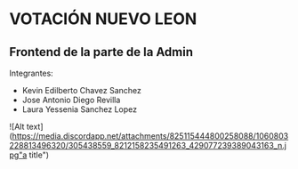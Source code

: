 # VOTACIÓN NUEVO LEON
## Frontend de la parte de la Admin

Integrantes:
- Kevin Edilberto Chavez Sanchez
- Jose Antonio Diego Revilla
- Laura Yessenia Sanchez Lopez

![Alt text](https://media.discordapp.net/attachments/825115444800258088/1060803228813496320/305438559_8212158235491263_429077239389043163_n.jpg"a title")
